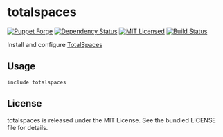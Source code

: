 totalspaces
==============

[![Puppet Forge](https://img.shields.io/puppetforge/v/halyard/totalspaces.svg)](https://forge.puppetlabs.com/halyard/totalspaces)
[![Dependency Status](https://img.shields.io/gemnasium/halyard/puppet-totalspaces.svg)](https://gemnasium.com/halyard/puppet-totalspaces)
[![MIT Licensed](https://img.shields.io/badge/license-MIT-green.svg)](https://tldrlegal.com/license/mit-license)
[![Build Status](https://img.shields.io/circleci/project/halyard/puppet-totalspaces.svg)](https://circleci.com/gh/halyard/puppet-totalspaces)

Install and configure [TotalSpaces](http://totalspaces.binaryage.com/)

## Usage

```puppet
include totalspaces
```

## License

totalspaces is released under the MIT License. See the bundled LICENSE file for details.

